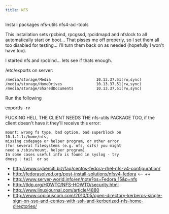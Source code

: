 ```yaml
---
title: NFS
---
```


Install packages nfs-utils nfs4-acl-tools

This installation sets rpcbind, rpcgssd, rpcidmapd and nfslock to all
automatically start on boot... That pisses me off properly, so I set them all
too disabled for testing... I'll turn them back on as needed (hopefully I won't
have too).

I started nfs and rpcbind... lets see if thats enough.

/etc/exports on server:

```
/media/storage/Media                    10.13.37.51(rw,sync)  
/media/storage/HomeDrives               10.13.37.51(rw,sync)
/media/storage/SharedDocuments          10.13.37.51(rw,sync)
```

Run the following

exportfs -rv

FUCKING HELL THE CLIENT NEEDS THE nfs-utils PACKAGE TOO, if the client doesn't
have it they'll receive this error:

```
mount: wrong fs type, bad option, bad superblock on 10.1.1.1:/home/nfs,
missing codepage or helper program, or other error
(for several filesystems (e.g. nfs, cifs) you might
need a /sbin/mount. helper program)
In some cases useful info is found in syslog - try
dmesg | tail  or so
```

* http://www.cyberciti.biz/faq/centos-fedora-rhel-nfs-v4-configuration/
* http://fedorasolved.org/post-install-solutions/nfsv4-fedora  <-- ++
* http://www.server-world.info/en/note?os=Fedora_15&p=nfs
* http://tldp.org/HOWTO/NFS-HOWTO/security.html
* http://www.linuxjournal.com/article/4880
* http://www.copiouscom.com/2010/05/open-directory-kerberos-single-sign-on-sso-and-centos-with-ssh-and-kerberized-nfs-home-directories/

